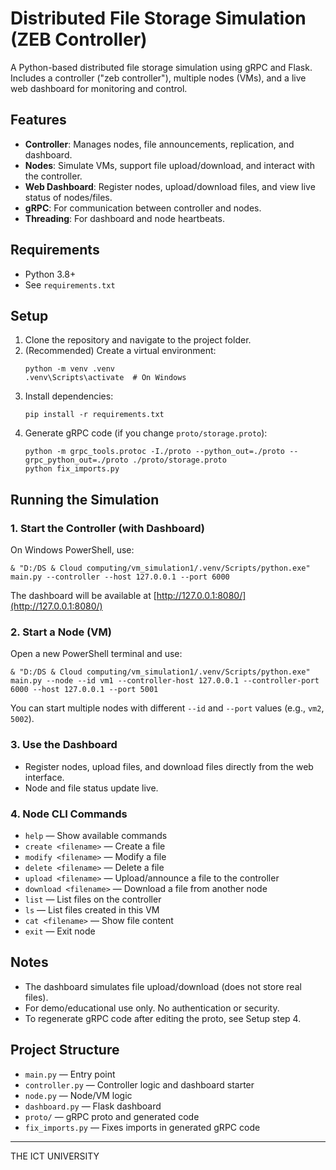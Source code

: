 # Distributed File Storage Simulation (ZEB Controller)

A Python-based distributed file storage simulation using gRPC and Flask. Includes a controller ("zeb controller"), multiple nodes (VMs), and a live web dashboard for monitoring and control.

## Features
- **Controller**: Manages nodes, file announcements, replication, and dashboard.
- **Nodes**: Simulate VMs, support file upload/download, and interact with the controller.
- **Web Dashboard**: Register nodes, upload/download files, and view live status of nodes/files.
- **gRPC**: For communication between controller and nodes.
- **Threading**: For dashboard and node heartbeats.

## Requirements
- Python 3.8+
- See `requirements.txt`

## Setup
1. Clone the repository and navigate to the project folder.
2. (Recommended) Create a virtual environment:
   ```
   python -m venv .venv
   .venv\Scripts\activate  # On Windows
   ```
3. Install dependencies:
   ```
   pip install -r requirements.txt
   ```
4. Generate gRPC code (if you change `proto/storage.proto`):
   ```
   python -m grpc_tools.protoc -I./proto --python_out=./proto --grpc_python_out=./proto ./proto/storage.proto
   python fix_imports.py
   ```

## Running the Simulation

### 1. Start the Controller (with Dashboard)
On Windows PowerShell, use:
```
& "D:/DS & Cloud computing/vm_simulation1/.venv/Scripts/python.exe" main.py --controller --host 127.0.0.1 --port 6000
```
The dashboard will be available at [http://127.0.0.1:8080/](http://127.0.0.1:8080/)

### 2. Start a Node (VM)
Open a new PowerShell terminal and use:
```
& "D:/DS & Cloud computing/vm_simulation1/.venv/Scripts/python.exe" main.py --node --id vm1 --controller-host 127.0.0.1 --controller-port 6000 --host 127.0.0.1 --port 5001
```
You can start multiple nodes with different `--id` and `--port` values (e.g., `vm2`, `5002`).

### 3. Use the Dashboard
- Register nodes, upload files, and download files directly from the web interface.
- Node and file status update live.

### 4. Node CLI Commands
- `help` — Show available commands
- `create <filename>` — Create a file
- `modify <filename>` — Modify a file
- `delete <filename>` — Delete a file
- `upload <filename>` — Upload/announce a file to the controller
- `download <filename>` — Download a file from another node
- `list` — List files on the controller
- `ls` — List files created in this VM
- `cat <filename>` — Show file content
- `exit` — Exit node

## Notes
- The dashboard simulates file upload/download (does not store real files).
- For demo/educational use only. No authentication or security.
- To regenerate gRPC code after editing the proto, see Setup step 4.

## Project Structure
- `main.py` — Entry point
- `controller.py` — Controller logic and dashboard starter
- `node.py` — Node/VM logic
- `dashboard.py` — Flask dashboard
- `proto/` — gRPC proto and generated code
- `fix_imports.py` — Fixes imports in generated gRPC code

---
THE ICT UNIVERSITY


